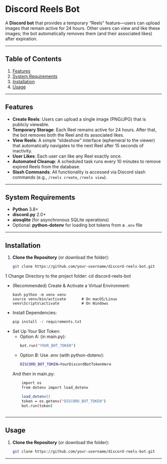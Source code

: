 # Discord Reels Bot

A **Discord bot** that provides a temporary “Reels” feature—users can upload images that remain active for 24 hours. Other users can view and like these images; the bot automatically removes them (and their associated likes) after expiration.

---

## Table of Contents

1. [Features](#features)  
2. [System Requirements](#system-requirements)  
3. [Installation](#installation)
4. [Usage](#usage)  

---

## Features

- **Create Reels**: Users can upload a single image (PNG/JPG) that is publicly viewable.  
- **Temporary Storage**: Each Reel remains active for 24 hours. After that, the bot removes both the Reel and its associated likes.  
- **View Reels**: A simple “slideshow” interface (ephemeral to the viewer) that automatically navigates to the next Reel after 15 seconds of inactivity.  
- **User Likes**: Each user can like any Reel exactly once.  
- **Automated Cleanup**: A scheduled task runs every 10 minutes to remove expired Reels from the database.  
- **Slash Commands**: All functionality is accessed via Discord slash commands (e.g., `/reels create`, `/reels view`).  

---

## System Requirements

- **Python** 3.8+  
- **discord.py** 2.0+  
- **aiosqlite** (for asynchronous SQLite operations)  
- Optional: **python-dotenv** for loading bot tokens from a `.env` file  


---

## Installation

1. **Clone the Repository** (or download the folder):
   ```bash
   git clone https://github.com/your-username/discord-reels-bot.git
1 Change Directory to the project folder:
   cd discord-reels-bot
- (Recommended) Create & Activate a Virtual Environment:
   ```
   bash python -m venv venv
   source venv/bin/activate       # On macOS/Linux
   venv\Scripts\activate          # On Windows
- Install Dependencies:
   ```bash 
   pip install -r requirements.txt
- Set Up Your Bot Token:
   - Option A: (in main.py):
      ```bash 
      bot.run("YOUR_BOT_TOKEN")
   - Option B: Use .env (with python-dotenv):
      ```bash 
      DISCORD_BOT_TOKEN=YourDiscordBotTokenHere
   And then in main.py:
  ```bash
      import os
      from dotenv import load_dotenv
      
      load_dotenv()
      token = os.getenv("DISCORD_BOT_TOKEN")
      bot.run(token)



---

## Usage

1. **Clone the Repository** (or download the folder):
   ```bash
   git clone https://github.com/your-username/discord-reels-bot.git

---
